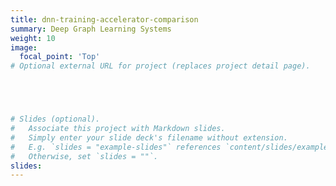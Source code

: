 ```yaml
---
title: dnn-training-accelerator-comparison
summary: Deep Graph Learning Systems
weight: 10
image: 
  focal_point: 'Top'
# Optional external URL for project (replaces project detail page).





# Slides (optional).
#   Associate this project with Markdown slides.
#   Simply enter your slide deck's filename without extension.
#   E.g. `slides = "example-slides"` references `content/slides/example-slides.md`.
#   Otherwise, set `slides = ""`.
slides: 
---
```


